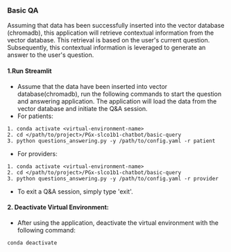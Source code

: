 ### Basic QA
Assuming that data has been successfully inserted into the vector database (chromadb), this application will retrieve contextual information from the vector database. This retrieval is based on the user's current question. Subsequently, this contextual information is leveraged to generate an answer to the user's question.


#### 1.Run Streamlit 
* Assume that the data have been inserted into vector database(chromadb), run the following commands to start the question and answering application. The application will load the data from the vector database and initiate the Q&A session.
* For patients:
```
1. conda activate <virtual-environment-name>
2. cd </path/to/project>/PGx-slco1b1-chatbot/basic-query
3. python questions_answering.py -y /path/to/config.yaml -r patient
```
* For providers:
```
1. conda activate <virtual-environment-name>
2. cd </path/to/project>/PGx-slco1b1-chatbot/basic-query
3. python questions_answering.py -y /path/to/config.yaml -r provider
```
* To exit a Q&A session, simply type 'exit'.
#### 2. Deactivate Virtual Environment:
* After using the application, deactivate the virtual environment with the following command:
```commandline
conda deactivate  
```